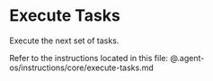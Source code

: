 # Execute Tasks

Execute the next set of tasks.

Refer to the instructions located in this file:
@.agent-os/instructions/core/execute-tasks.md
